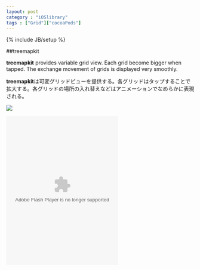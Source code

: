 ```yaml
---
layout: post
category : "iOSlibrary"
tags : ["Grid"]["cocoaPods"]
---
```

{% include JB/setup %}

##treemapkit

**treemapkit** provides variable grid view. Each grid become bigger when tapped. The exchange movement of grids is displayed very smoothly.

**treemapkit**は可変グリッドビューを提供する。各グリッドはタップすることで拡大する。各グリッドの場所の入れ替えなどはアニメーションでなめらかに表現される。

![](http://farm3.static.flickr.com/2302/4507143463_63823457b8.jpg)

<object type="application/x-shockwave-flash" width="300" height="400" data="http://www.flickr.com/apps/video/stewart.swf?v=109786" classid="clsid:D27CDB6E-AE6D-11cf-96B8-444553540000"> <param name="flashvars" value="intl_lang=en-us&photo_secret=4c1a37681b&photo_id=4507143423"></param> <param name="movie" value="http://www.flickr.com/apps/video/stewart.swf?v=109786"></param> <param name="bgcolor" value="#000000"></param> <param name="allowFullScreen" value="true"></param><embed type="application/x-shockwave-flash" src="http://www.flickr.com/apps/video/stewart.swf?v=109786" bgcolor="#000000" allowfullscreen="true" flashvars="intl_lang=en-us&photo_secret=4c1a37681b&photo_id=4507143423" height="400" width="300"></embed></object>
